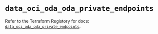 # `data_oci_oda_oda_private_endpoints`

Refer to the Terraform Registory for docs: [`data_oci_oda_oda_private_endpoints`](https://registry.terraform.io/providers/oracle/oci/6.18.0/docs/data-sources/oda_oda_private_endpoints).
